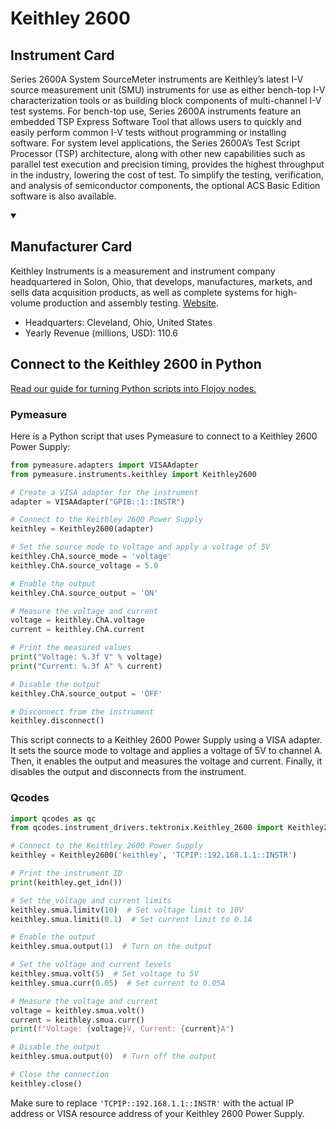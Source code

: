 
# Keithley 2600

## Instrument Card

Series 2600A System SourceMeter instruments are Keithley’s latest I-V source measurement unit
(SMU) instruments for use as either bench-top I-V characterization tools or as building block components of multi-channel I-V test systems. For bench-top use, Series 2600A instruments feature an
embedded TSP Express Software Tool that allows users to quickly and easily perform common I-V
tests without programming or installing software. For system level applications, the Series 2600A’s
Test Script Processor (TSP) architecture, along with other new capabilities such as parallel test execution and precision timing, provides the highest throughput in the industry, lowering the cost of test.
To simplify the testing, verification, and analysis of semiconductor components, the optional ACS
Basic Edition software is also available.

<details open>
<summary><h2>Manufacturer Card</h2></summary>
Keithley Instruments is a measurement and instrument company headquartered in Solon, Ohio, that develops, manufactures, markets, and sells data acquisition products, as well as complete systems for high-volume production and assembly testing. <a href=https://www.tek.com/en>Website</a>.

<ul>
  <li>Headquarters: Cleveland, Ohio, United States</li>
  <li>Yearly Revenue (millions, USD): 110.6</li>
</ul>
</details>

## Connect to the Keithley 2600 in Python

[Read our guide for turning Python scripts into Flojoy nodes.](https://docs.flojoy.ai/custom-nodes/creating-custom-node/)


### Pymeasure

Here is a Python script that uses Pymeasure to connect to a Keithley 2600 Power Supply:

```python
from pymeasure.adapters import VISAAdapter
from pymeasure.instruments.keithley import Keithley2600

# Create a VISA adapter for the instrument
adapter = VISAAdapter("GPIB::1::INSTR")

# Connect to the Keithley 2600 Power Supply
keithley = Keithley2600(adapter)

# Set the source mode to voltage and apply a voltage of 5V
keithley.ChA.source_mode = 'voltage'
keithley.ChA.source_voltage = 5.0

# Enable the output
keithley.ChA.source_output = 'ON'

# Measure the voltage and current
voltage = keithley.ChA.voltage
current = keithley.ChA.current

# Print the measured values
print("Voltage: %.3f V" % voltage)
print("Current: %.3f A" % current)

# Disable the output
keithley.ChA.source_output = 'OFF'

# Disconnect from the instrument
keithley.disconnect()
```

This script connects to a Keithley 2600 Power Supply using a VISA adapter. It sets the source mode to voltage and applies a voltage of 5V to channel A. Then, it enables the output and measures the voltage and current. Finally, it disables the output and disconnects from the instrument.

### Qcodes


```python
import qcodes as qc
from qcodes.instrument_drivers.tektronix.Keithley_2600 import Keithley2600

# Connect to the Keithley 2600 Power Supply
keithley = Keithley2600('keithley', 'TCPIP::192.168.1.1::INSTR')

# Print the instrument ID
print(keithley.get_idn())

# Set the voltage and current limits
keithley.smua.limitv(10)  # Set voltage limit to 10V
keithley.smua.limiti(0.1)  # Set current limit to 0.1A

# Enable the output
keithley.smua.output(1)  # Turn on the output

# Set the voltage and current levels
keithley.smua.volt(5)  # Set voltage to 5V
keithley.smua.curr(0.05)  # Set current to 0.05A

# Measure the voltage and current
voltage = keithley.smua.volt()
current = keithley.smua.curr()
print(f"Voltage: {voltage}V, Current: {current}A")

# Disable the output
keithley.smua.output(0)  # Turn off the output

# Close the connection
keithley.close()
```

Make sure to replace `'TCPIP::192.168.1.1::INSTR'` with the actual IP address or VISA resource address of your Keithley 2600 Power Supply.

